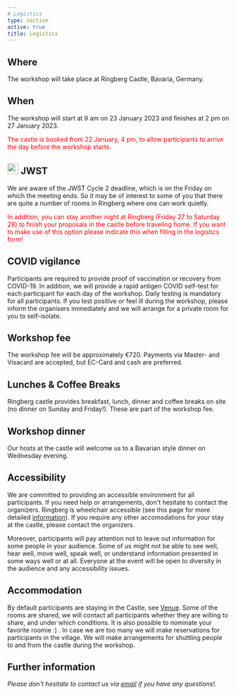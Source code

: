```yaml
---
# Logistics
type: section
active: true
title: Logistics
---
```


## <i class="fa-solid fa-map"></i> Where
The workshop will take place at Ringberg Castle, Bavaria, Germany. 

## <i class="fa-solid fa-clock"></i> When

The workshop will start at 9 am on 23 January 2023 and finishes at 2 pm on 27 January 2023.
<p style="color:red;">The castle is booked from 22 January, 4 pm, to allow participants to arrive the day before the workshop starts.</p>

## <img height="25" src="static/img/hexagon.png"> JWST
We are aware of the JWST Cycle 2 deadline, which is on
the Friday on which the meeting ends. So it may be of
interest to some of you that there are quite a number
of rooms in Ringberg where one can work quietly.
<p style="color:red;">In addition, you can stay another night at Ringberg
(Friday 27 to Saturday 28) to finish your proposals
in the castle before traveling home. If you want to make
use of this option please indicate this when filling in the logistics
form!</p>

## <i class="fa-solid fa-virus-covid-slash"></i> COVID vigilance
Participants are required to provide proof of vaccination or recovery from COVID-19.  In addition, we will provide a rapid antigen COVID self-test for each participant for each day of the workshop.  Daily testing is mandatory for all participants. If you test positive or feel ill during the workshop, please inform the organisers immediately and we will arrange for a private room for you to self-isolate.

## <i class="fa-solid fa-coins"></i> Workshop fee
The workshop fee will be approximately €720. Payments via Master- and Visacard are accepted, but EC-Card and cash are preferred.

## <i class="fa-solid fa-utensils"></i> Lunches & Coffee Breaks

Ringberg castle provides breakfast, lunch, dinner and coffee breaks on site (no dinner on Sunday and Friday!).
These are part of the workshop fee.

## <i class="fa-solid fa-beer-mug-empty"></i> Workshop dinner

Our hosts at the castle will welcome us to a Bavarian style dinner on Wednesday evening.



## <i class="fa-solid fa-universal-access"></i> Accessibility

We are committed to providing an accessible environment for all participants. If you need help or arrangements, don't hesitate to contact the organizers.
Ringberg is wheelchair accessible (see this page for more detailed [information](https://www.schloss-ringberg.de/137267/barrierefreiheit)).
If you require any other accomodations for your stay at the castle, please contact the organizers.

Moreover, participants will pay attention not to leave out information for some people in your audience.
Some of us might not be able to see well, hear well, move well, speak well, or understand information presented in some ways well or at all.
Everyone at the event will be open to diversity in the audience and any accessibility issues.


## <i class="fa-solid fa-bed"></i> Accommodation
By default participants are staying in the Castle, see <a class="page-scroll" href="#section-venue">Venue</a>.
Some of the rooms are shared, we will contact all participants whether they are willing to share, and under which conditions.
It is also possible to nominate your favorite roomie :) . In case we are too many we will make reservations for participants in the village.
We will make arrangements for shuttling people to and from the castle during the workshop.

## <i class="fa-solid fa-question"></i> Further information

_Please don't hesitate to contact us via <a href="mailto:jordan@mpia.de">email</a> if you have any questions!_.

<!--
## <i class="fa-solid fa-comments"></i> Communications

This workshop is an in-person event. In addition, we will use:

<<a href="https://gaiaunlimited-events.slack.com" aria-label=envelope> <i class="fa-brands fa-slack"></i> event slack workspace</a>, [join](https://join.slack.com/t/gaiaunlimited-events/shared_invite/zt-1895akx1h-IBeUNcxXvdL8TZ53aEVLaA)?>
-->
